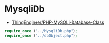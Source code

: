 # MysqliDb

- [ThingEngineer/PHP-MySQLi-Database-Class](https://github.com/ThingEngineer/PHP-MySQLi-Database-Class)

```php
require_once ("../MysqliDb.php");
require_once ("../dbObject.php");
```
